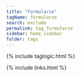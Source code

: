 ```yaml
---
title: "Formularze"
tagName: formularze
search: exclude
permalink: tag_formularze
sidebar: home_sidebar
folder: tags
---
```

{% include taglogic.html %}

{% include links.html %}
